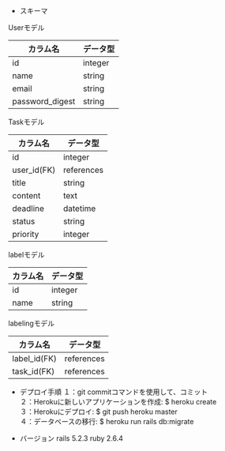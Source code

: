 - スキーマ

Userモデル

| カラム名 | データ型 |
----|----
| id | integer |
| name | string |
| email | string |
| password_digest | string |

Taskモデル

| カラム名 | データ型 |
----|----
| id | integer |
| user_id(FK) |references |
| title | string |
| content | text |
| deadline | datetime |
| status | string |
| priority | integer |

labelモデル

| カラム名 | データ型 |
----|----
| id | integer |
| name | string |


labelingモデル

| カラム名 | データ型 |
----|----
| label_id(FK) | references |
| task_id(FK) | references |

- デプロイ手順
１：git commitコマンドを使用して、コミット<br>
２：Herokuに新しいアプリケーションを作成: $ heroku create<br>
３：Herokuにデプロイ: $ git push heroku master<br>
４：データベースの移行: $ heroku run rails db:migrate<br>

- バージョン
rails 5.2.3
ruby 2.6.4